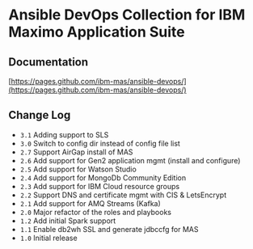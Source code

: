 # Ansible DevOps Collection for IBM Maximo Application Suite

## Documentation
[https://pages.github.com/ibm-mas/ansible-devops/](https://pages.github.com/ibm-mas/ansible-devops/)

## Change Log
- `3.1` Adding support to SLS
- `3.0` Switch to config dir instead of config file list
- `2.7` Support AirGap install of MAS
- `2.6` Add support for Gen2 application mgmt (install and configure)
- `2.5` Add support for Watson Studio
- `2.4` Add support for MongoDb Community Edition
- `2.3` Add support for IBM Cloud resource groups
- `2.2` Support DNS and certificate mgmt with CIS & LetsEncrypt
- `2.1` Add support for AMQ Streams (Kafka)
- `2.0` Major refactor of the roles and playbooks
- `1.2` Add initial Spark support
- `1.1` Enable db2wh SSL and generate jdbccfg for MAS
- `1.0` Initial release

